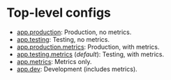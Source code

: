 # Top-level configs

* [app.production](app.production.json): Production, no metrics.
* [app.testing](app.testing.json): Testing, no metrics.
* [app.production.metrics](app.production.metrics.json): Production, with metrics.
* [app.testing.metrics](app.testing.metrics.json) (*default*): Testing, with metrics.
* [app.metrics](app.metrics.json): Metrics only.
* [app.dev](app.dev.json): Development (includes metrics).
